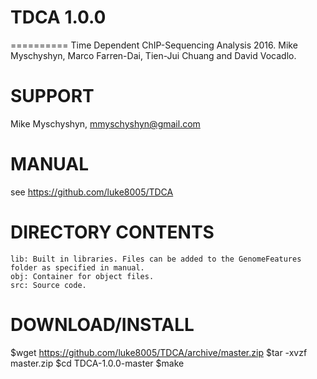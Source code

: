 # TDCA 1.0.0
==========
Time Dependent ChIP-Sequencing Analysis
2016. Mike Myschyshyn, Marco Farren-Dai, Tien-Jui Chuang and David Vocadlo.

SUPPORT
=======
Mike Myschyshyn, mmyschyshyn@gmail.com

MANUAL
======
see https://github.com/luke8005/TDCA

DIRECTORY CONTENTS
==================
	lib: Built in libraries. Files can be added to the GenomeFeatures folder as specified in manual.
	obj: Container for object files.
	src: Source code.
	
DOWNLOAD/INSTALL
================
$wget https://github.com/luke8005/TDCA/archive/master.zip
$tar -xvzf master.zip
$cd TDCA-1.0.0-master
$make
